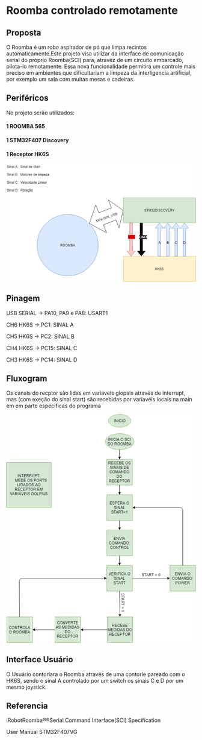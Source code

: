 # Roomba controlado remotamente 


## Proposta

  O Roomba é um robo aspirador de pó que limpa recintos automaticamente.Este projeto visa utilizar da interface de comunicação serial do
próprio Roomba(SCI) para, atravéz de um circuito embarcado, pilota-lo remotamente.
  Essa nova funcionalidade permitirá um controle mais preciso em ambientes que dificultariam a limpeza da interligencia artificial, por
exemplo um sala com muitas mesas e cadeiras.
## Periféricos

No projeto serão utilizados:

#### 1 ROOMBA 565
#### 1 STM32F407 Discovery
#### 1 Receptor HK6S

![Perifericos](PeriféricosRoomba.png)

## Pinagem

USB SERIAL -> PA10, PA9 e PA8: USART1 

CH6 HK6S -> PC1: SINAL A

CH5 HK6S -> PC2: SINAL B

CH4 HK6S -> PC15: SINAL C

CH3 HK6S -> PC14: SINAL D

## Fluxogram
  Os canais do recptor são lidas em variaveis glopais através de interrupt, mas (com exeção do sinal start) são recebidas por variavéis
locais na main em em parte especificas do programa

![Fluxograma](fluxograma.png)

## Interface Usuário
  O Usuário contorlara o Roomba através de uma contorle pareado com o HK6S, sendo o sinal A controlado por um switch os sinais C e D por um
mesmo joystick.

## Referencia
iRobotRoomba®®Serial Command Interface(SCI) Specification

User Manual STM32F407VG

